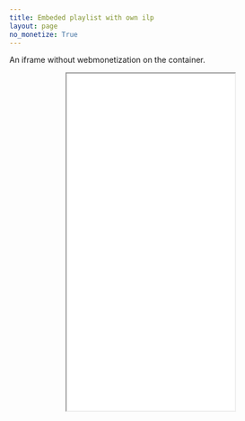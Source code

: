 ```yaml
---
title: Embeded playlist with own ilp
layout: page
no_monetize: True
---
```


An iframe without webmonetization on the container.
<center>
    <iframe src="/playlist" width="300" height="600"></iframe>
</center>